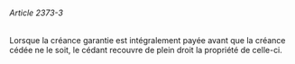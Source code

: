 ###### Article 2373-3

Lorsque la créance garantie est intégralement payée avant que la créance cédée ne le soit, le cédant recouvre de plein droit la propriété de celle-ci.

